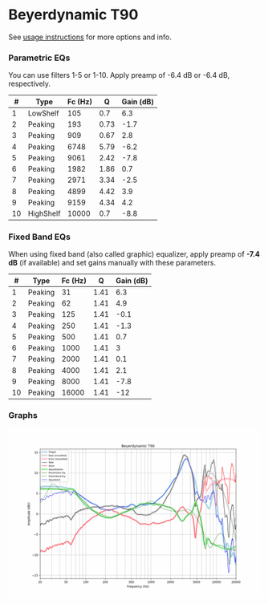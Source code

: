 # Beyerdynamic T90
See [usage instructions](https://github.com/jaakkopasanen/AutoEq#usage) for more options and info.

### Parametric EQs
You can use filters 1-5 or 1-10. Apply preamp of -6.4 dB or -6.4 dB, respectively.

|   # | Type      |   Fc (Hz) |    Q |   Gain (dB) |
|-----|-----------|-----------|------|-------------|
|   1 | LowShelf  |       105 | 0.7  |         6.3 |
|   2 | Peaking   |       193 | 0.73 |        -1.7 |
|   3 | Peaking   |       909 | 0.67 |         2.8 |
|   4 | Peaking   |      6748 | 5.79 |        -6.2 |
|   5 | Peaking   |      9061 | 2.42 |        -7.8 |
|   6 | Peaking   |      1982 | 1.86 |         0.7 |
|   7 | Peaking   |      2971 | 3.34 |        -2.5 |
|   8 | Peaking   |      4899 | 4.42 |         3.9 |
|   9 | Peaking   |      9159 | 4.34 |         4.2 |
|  10 | HighShelf |     10000 | 0.7  |        -8.8 |

### Fixed Band EQs
When using fixed band (also called graphic) equalizer, apply preamp of **-7.4 dB** (if available) and set gains manually with these parameters.

|   # | Type    |   Fc (Hz) |    Q |   Gain (dB) |
|-----|---------|-----------|------|-------------|
|   1 | Peaking |        31 | 1.41 |         6.3 |
|   2 | Peaking |        62 | 1.41 |         4.9 |
|   3 | Peaking |       125 | 1.41 |        -0.1 |
|   4 | Peaking |       250 | 1.41 |        -1.3 |
|   5 | Peaking |       500 | 1.41 |         0.7 |
|   6 | Peaking |      1000 | 1.41 |         3   |
|   7 | Peaking |      2000 | 1.41 |         0.1 |
|   8 | Peaking |      4000 | 1.41 |         2.1 |
|   9 | Peaking |      8000 | 1.41 |        -7.8 |
|  10 | Peaking |     16000 | 1.41 |       -12   |

### Graphs
![](./Beyerdynamic%20T90.png)
